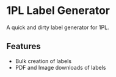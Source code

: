 # 1PL Label Generator
A quick and dirty label generator for 1PL.

## Features
- Bulk creation of labels
- PDF and Image downloads of labels